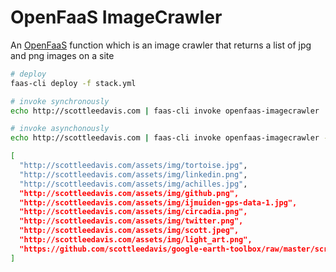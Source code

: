 # OpenFaaS ImageCrawler

An [OpenFaaS](https://www.openfaas.com/) function which is an image crawler that returns a list of jpg and png images on a site
```bash
# deploy
faas-cli deploy -f stack.yml

# invoke synchronously
echo http://scottleedavis.com | faas-cli invoke openfaas-imagecrawler | jq

# invoke asynchonously
echo http://scottleedavis.com | faas-cli invoke openfaas-imagecrawler --async --header "X-Callback-Url=http://192.168.0.22:9999"

[
  "http://scottleedavis.com/assets/img/tortoise.jpg",
  "http://scottleedavis.com/assets/img/linkedin.png",
  "http://scottleedavis.com/assets/img/achilles.jpg",
  "http://scottleedavis.com/assets/img/github.png",
  "http://scottleedavis.com/assets/img/ijmuiden-gps-data-1.jpg",
  "http://scottleedavis.com/assets/img/circadia.png",
  "http://scottleedavis.com/assets/img/twitter.png",
  "http://scottleedavis.com/assets/img/scott.jpeg",
  "http://scottleedavis.com/assets/img/light_art.png",
  "https://github.com/scottleedavis/google-earth-toolbox/raw/master/screenshot.png"
]
```
